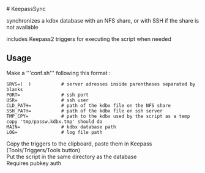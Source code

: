 # KeepassSync

synchronizes a kdbx database with an NFS share, or with SSH if the share is not available

includes Keepass2 triggers for executing the script when needed

## Usage

Make a '''conf.sh''' following this format :

    
    SRVS=(  )           # server adresses inside parentheses separated by blanks
    PORT=               # ssh port
    USR=                # ssh user
    CLD_PATH=           # path of the kdbx file on the NFS share
    SSH_PATH=           # path of the kdbx file on ssh server
    TMP_CPY=            # path to the kdbx used by the script as a temp copy 'tmp/passw.kdbx.tmp' should do
    MAIN=               # kdbx database path
    LOG=                # log file path

Copy the triggers to the clipboard, paste them in Keepass (Tools/Triggers/Tools button)  
Put the script in the same directory as the database  
Requires pubkey auth
